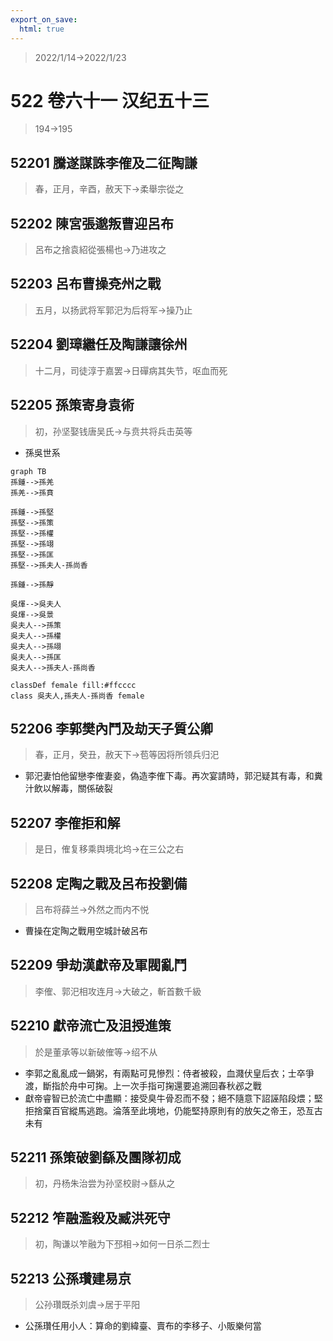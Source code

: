 ```yaml
---
export_on_save:
  html: true
---
```


> 2022/1/14->2022/1/23

# 522 卷六十一 汉纪五十三

> 194->195

## 52201 騰遂謀誅李傕及二征陶謙
> 春，正月，辛酉，赦天下->柔舉宗從之

## 52202 陳宮張邈叛曹迎呂布
> 呂布之捨袁紹從張楊也->乃进攻之

## 52203 呂布曹操兗州之戰
> 五月，以扬武将军郭汜为后将军->操乃止

## 52204 劉璋繼任及陶謙讓徐州
> 十二月，司徒淳于嘉罢->日磾病其失节，呕血而死

## 52205 孫策寄身袁術
> 初，孙坚娶钱唐吴氏->与贲共将兵击英等
- 孫吳世系

```mermaid
graph TB
孫鍾-->孫羌
孫羌-->孫賁

孫鍾-->孫堅
孫堅-->孫策
孫堅-->孫權
孫堅-->孫翊
孫堅-->孫匡
孫堅-->孫夫人-孫尚香

孫鍾-->孫靜

吳煇-->吳夫人
吳煇-->吳景
吳夫人-->孫策
吳夫人-->孫權
吳夫人-->孫翊
吳夫人-->孫匡
吳夫人-->孫夫人-孫尚香

classDef female fill:#ffcccc
class 吳夫人,孫夫人-孫尚香 female
```

## 52206 李郭樊內鬥及劫天子質公卿
> 春，正月，癸丑，赦天下->苞等因将所领兵归汜
- 郭汜妻怕他留戀李傕妻妾，偽造李傕下毒。再次宴請時，郭汜疑其有毒，和糞汁飲以解毒，關係破裂

## 52207 李傕拒和解
> 是日，傕复移乘舆境北坞->在三公之右

## 52208 定陶之戰及呂布投劉備
> 吕布将薛兰->外然之而内不悦
- 曹操在定陶之戰用空城計破呂布

## 52209 爭劫漢獻帝及軍閥亂鬥
> 李傕、郭汜相攻连月->大破之，斬首數千級

## 52210 獻帝流亡及沮授進策
> 於是董承等以新破傕等->绍不从
- 李郭之亂亂成一鍋粥，有兩點可見慘烈：侍者被殺，血濺伏皇后衣；士卒爭渡，斷指於舟中可掬。上一次手指可掬還要追溯回春秋邲之戰
- 獻帝睿智已於流亡中盡顯：接受臭牛骨忍而不發；絕不隨意下詔誣陷段煨；堅拒捨棄百官縱馬逃跑。淪落至此境地，仍能堅持原則有的放矢之帝王，恐亙古未有

## 52211 孫策破劉繇及團隊初成
> 初，丹杨朱治尝为孙坚校尉->繇从之

## 52212 笮融濫殺及臧洪死守
> 初，陶谦以笮融为下邳相->如何一日杀二烈士

## 52213 公孫瓚建易京
> 公孙瓚既杀刘虞->居于平阳
- 公孫瓚任用小人：算命的劉緯臺、賣布的李移子、小販樂何當
